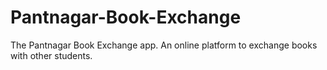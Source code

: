 # Pantnagar-Book-Exchange
The Pantnagar Book Exchange app. An online platform to exchange books with other students.
